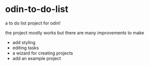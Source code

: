 # odin-to-do-list
a to do list project for odin!

the project mostly works but there are many improvements to make
 - add styling
 - editing tasks
 - a wizard for creating projects
 - add an example project